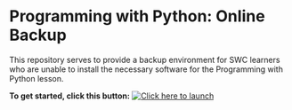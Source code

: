 # Programming with Python: Online Backup

This repository serves to provide a backup environment for SWC learners who are
unable to install the necessary software for the Programming with Python lesson.

**To get started, click this button:** [![Click here to launch ](https://mybinder.org/badge_logo.svg)](https://mybinder.org/v2/gh/swcarpentry/B-python-novice-inflammation/master)
